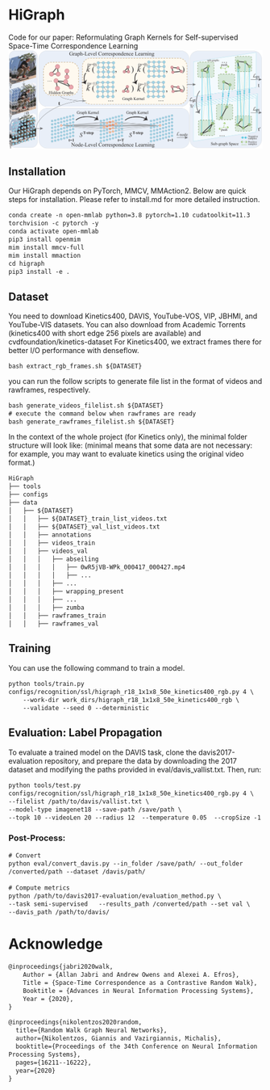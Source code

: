 # HiGraph

Code for our paper: Reformulating Graph Kernels for Self-supervised Space-Time Correspondence Learning
![arch](img/arch.png)


## Installation
Our HiGraph depends on PyTorch, MMCV, MMAction2. Below are quick steps for installation. Please refer to install.md for more detailed instruction.

```shell
conda create -n open-mmlab python=3.8 pytorch=1.10 cudatoolkit=11.3 torchvision -c pytorch -y
conda activate open-mmlab
pip3 install openmim
mim install mmcv-full
mim install mmaction  
cd higraph
pip3 install -e .
```

## Dataset
You need to download Kinetics400, DAVIS, YouTube-VOS, VIP, JBHMI, and YouTube-VIS datasets.
You can also download from Academic Torrents (kinetics400 with short edge 256 pixels are available) and cvdfoundation/kinetics-dataset
For Kinetics400, we extract frames there for better I/O performance with denseflow.
```shell
bash extract_rgb_frames.sh ${DATASET}
```
you can run the follow scripts to generate file list in the format of videos and rawframes, respectively.
```shell
bash generate_videos_filelist.sh ${DATASET}
# execute the command below when rawframes are ready
bash generate_rawframes_filelist.sh ${DATASET}
```
In the context of the whole project (for Kinetics only), the minimal folder structure will look like: (minimal means that some data are not necessary: for example, you may want to evaluate kinetics using the original video format.)
```shell
HiGraph
├── tools
├── configs
├── data
│   ├── ${DATASET}
│   │   ├── ${DATASET}_train_list_videos.txt
│   │   ├── ${DATASET}_val_list_videos.txt
│   │   ├── annotations
│   │   ├── videos_train
│   │   ├── videos_val
│   │   │   ├── abseiling
│   │   │   │   ├── 0wR5jVB-WPk_000417_000427.mp4
│   │   │   │   ├── ...
│   │   │   ├── ...
│   │   │   ├── wrapping_present
│   │   │   ├── ...
│   │   │   ├── zumba
│   │   ├── rawframes_train
│   │   ├── rawframes_val

```
## Training
You can use the following command to train a model.
```shell
python tools/train.py configs/recognition/ssl/higraph_r18_1x1x8_50e_kinetics400_rgb.py 4 \
    --work-dir work_dirs/higraph_r18_1x1x8_50e_kinetics400_rgb \
    --validate --seed 0 --deterministic
```
## Evaluation: Label Propagation
To evaluate a trained model on the DAVIS task, clone the davis2017-evaluation repository, and prepare the data by downloading the 2017 dataset and modifying the paths provided in eval/davis_vallist.txt. Then, run:
```shell
python tools/test.py configs/recognition/ssl/higraph_r18_1x1x8_50e_kinetics400_rgb.py 4 \
--filelist /path/to/davis/vallist.txt \
--model-type imagenet18 --save-path /save/path \
--topk 10 --videoLen 20 --radius 12  --temperature 0.05  --cropSize -1
```
### Post-Process:
```shell
# Convert
python eval/convert_davis.py --in_folder /save/path/ --out_folder /converted/path --dataset /davis/path/

# Compute metrics
python /path/to/davis2017-evaluation/evaluation_method.py \
--task semi-supervised   --results_path /converted/path --set val \
--davis_path /path/to/davis/
```

# Acknowledge
```shell
@inproceedings{jabri2020walk,
    Author = {Allan Jabri and Andrew Owens and Alexei A. Efros},
    Title = {Space-Time Correspondence as a Contrastive Random Walk},
    Booktitle = {Advances in Neural Information Processing Systems},
    Year = {2020},
}
```

```shell
@inproceedings{nikolentzos2020random,
  title={Random Walk Graph Neural Networks},
  author={Nikolentzos, Giannis and Vazirgiannis, Michalis},
  booktitle={Proceedings of the 34th Conference on Neural Information Processing Systems},
  pages={16211--16222},
  year={2020}
}
```
